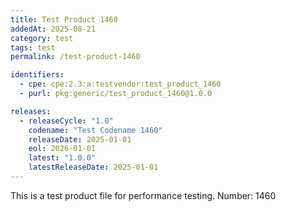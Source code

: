 ```yaml
---
title: Test Product 1460
addedAt: 2025-08-21
category: test
tags: test
permalink: /test-product-1460

identifiers:
  - cpe: cpe:2.3:a:testvendor:test_product_1460
  - purl: pkg:generic/test_product_1460@1.0.0

releases:
  - releaseCycle: "1.0"
    codename: "Test Codename 1460"
    releaseDate: 2025-01-01
    eol: 2026-01-01
    latest: "1.0.0"
    latestReleaseDate: 2025-01-01
---
```


This is a test product file for performance testing. Number: 1460
